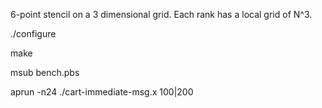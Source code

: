 6-point stencil on a 3 dimensional grid. Each rank has a local grid of N^3.

./configure

make

msub bench.pbs

aprun -n24 ./cart-immediate-msg.x 100|200
